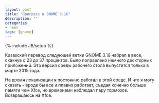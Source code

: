 ```yaml
---
layout: post
title: "Прогресс в GNOME 3.16"
description: ""
categories:
- news
tags: [gnome]
---
```

{% include JB/setup %}

Казахский перевод следующей ветки GNOME 3.16 набрал в весе, скакнув с 23 до 37 процентов. Было поправлено немного дескторных приложений. Эта версия среды рабочего стола выпустится только в марте 2015 года.

На время локализации я постоянно работал в этой среде. И что я могу сказать - вроде бы все и плавно работает, съедая конечно больше памяти чем Xfce, но временами наблюдал пару тормозов. Возвращаюсь на Xfce.
